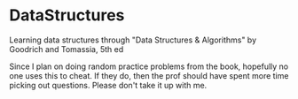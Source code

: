 DataStructures
==============

Learning data structures through "Data Structures &amp; Algorithms" by Goodrich and Tomassia, 5th ed


Since I plan on doing random practice problems from the book, hopefully no one uses this to cheat. If they do, then the prof should have spent more time picking out questions. Please don't take it up with me.
